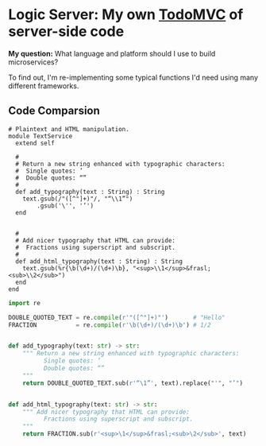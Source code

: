 # Logic Server: My own [TodoMVC](https://todomvc.com) of server-side code

**My question:** What language and platform should I use to build microservices?

To find out, I'm re-implementing some typical functions I'd need using many different frameworks.


## Code Comparsion

```Crystal
# Plaintext and HTML manipulation.
module TextService
  extend self

  #
  # Return a new string enhanced with typographic characters:
  #  Single quotes: ’
  #  Double quotes: “”
  #
  def add_typography(text : String) : String
    text.gsub(/"([^"]+)"/, "“\\1”")
        .gsub('\'', '’')
  end


  #
  # Add nicer typography that HTML can provide:
  #  Fractions using superscript and subscript.
  #
  def add_html_typography(text : String) : String
    text.gsub(%r{\b(\d+)/(\d+)\b}, "<sup>\\1</sup>&frasl;<sub>\\2</sub>")
  end
end
```

```python
import re

DOUBLE_QUOTED_TEXT = re.compile(r'"([^"]+)"')       # "Hello"
FRACTION           = re.compile(r'\b(\d+)/(\d+)\b') # 1/2


def add_typography(text: str) -> str:
    """ Return a new string enhanced with typographic characters:
          Single quotes: ’
          Double quotes: “”
    """
    return DOUBLE_QUOTED_TEXT.sub(r'“\1”', text).replace("'", "’")


def add_html_typography(text: str) -> str:
    """ Add nicer typography that HTML can provide:
          Fractions using superscript and subscript.
    """
    return FRACTION.sub(r'<sup>\1</sup>&frasl;<sub>\2</sub>', text)
```
